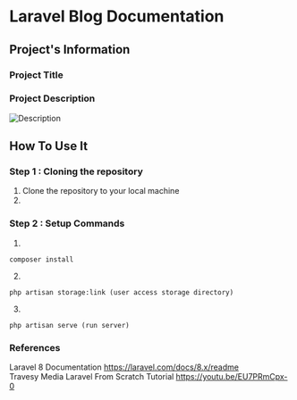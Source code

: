 # Laravel Blog Documentation

## Project's Information
### Project Title  
### Project Description  



  <img alt="Description" src="https://img.shields.io/badge/Laravel-FF2D20?style=for-the-badge&logo=laravel&logoColor=white">


## How To Use It  

### Step 1 : Cloning the repository
1. Clone the repository to your local machine  
2. 


### Step 2 : Setup Commands
1.
```
composer install 
```
2.
```
php artisan storage:link (user access storage directory)
```
3.
```
php artisan serve (run server)
```
### References 
Laravel 8 Documentation https://laravel.com/docs/8.x/readme  
Travesy Media Laravel From Scratch Tutorial https://youtu.be/EU7PRmCpx-0
